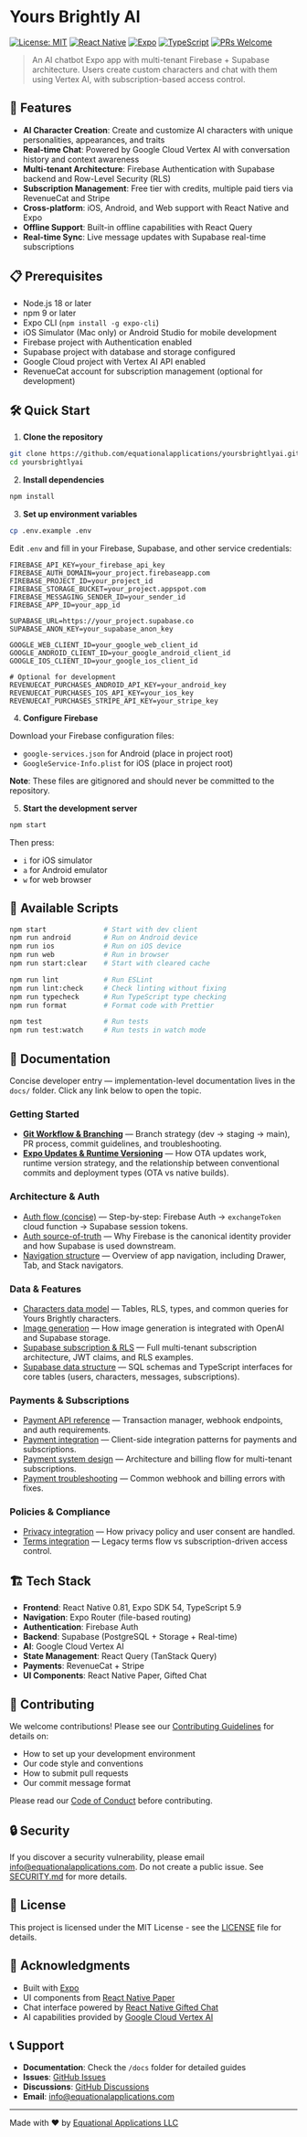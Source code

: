 # Yours Brightly AI


[![License: MIT](https://img.shields.io/badge/License-MIT-yellow.svg)](https://opensource.org/licenses/MIT)
[![React Native](https://img.shields.io/badge/React%20Native-0.81-blue.svg)](https://reactnative.dev/)
[![Expo](https://img.shields.io/badge/Expo-54-000020.svg)](https://expo.dev/)
[![TypeScript](https://img.shields.io/badge/TypeScript-5.9-blue.svg)](https://www.typescriptlang.org/)
[![PRs Welcome](https://img.shields.io/badge/PRs-welcome-brightgreen.svg)](CONTRIBUTING.md)

> An AI chatbot Expo app with multi-tenant Firebase + Supabase architecture. Users create custom characters and chat with them using Vertex AI, with subscription-based access control.

## 🚀 Features

- **AI Character Creation**: Create and customize AI characters with unique personalities, appearances, and traits
- **Real-time Chat**: Powered by Google Cloud Vertex AI with conversation history and context awareness
- **Multi-tenant Architecture**: Firebase Authentication with Supabase backend and Row-Level Security (RLS)
- **Subscription Management**: Free tier with credits, multiple paid tiers via RevenueCat and Stripe
- **Cross-platform**: iOS, Android, and Web support with React Native and Expo
- **Offline Support**: Built-in offline capabilities with React Query
- **Real-time Sync**: Live message updates with Supabase real-time subscriptions

## 📋 Prerequisites

- Node.js 18 or later
- npm 9 or later
- Expo CLI (`npm install -g expo-cli`)
- iOS Simulator (Mac only) or Android Studio for mobile development
- Firebase project with Authentication enabled
- Supabase project with database and storage configured
- Google Cloud project with Vertex AI API enabled
- RevenueCat account for subscription management (optional for development)

## 🛠️ Quick Start

1. **Clone the repository**

```bash
git clone https://github.com/equationalapplications/yoursbrightlyai.git
cd yoursbrightlyai
```

2. **Install dependencies**

```bash
npm install
```

3. **Set up environment variables**

```bash
cp .env.example .env
```

Edit `.env` and fill in your Firebase, Supabase, and other service credentials:

```env
FIREBASE_API_KEY=your_firebase_api_key
FIREBASE_AUTH_DOMAIN=your_project.firebaseapp.com
FIREBASE_PROJECT_ID=your_project_id
FIREBASE_STORAGE_BUCKET=your_project.appspot.com
FIREBASE_MESSAGING_SENDER_ID=your_sender_id
FIREBASE_APP_ID=your_app_id

SUPABASE_URL=https://your_project.supabase.co
SUPABASE_ANON_KEY=your_supabase_anon_key

GOOGLE_WEB_CLIENT_ID=your_google_web_client_id
GOOGLE_ANDROID_CLIENT_ID=your_google_android_client_id
GOOGLE_IOS_CLIENT_ID=your_google_ios_client_id

# Optional for development
REVENUECAT_PURCHASES_ANDROID_API_KEY=your_android_key
REVENUECAT_PURCHASES_IOS_API_KEY=your_ios_key
REVENUECAT_PURCHASES_STRIPE_API_KEY=your_stripe_key
```

4. **Configure Firebase**

Download your Firebase configuration files:
- `google-services.json` for Android (place in project root)
- `GoogleService-Info.plist` for iOS (place in project root)

**Note**: These files are gitignored and should never be committed to the repository.

5. **Start the development server**

```bash
npm start
```

Then press:
- `i` for iOS simulator
- `a` for Android emulator
- `w` for web browser

## 📱 Available Scripts

```bash
npm start              # Start with dev client
npm run android        # Run on Android device
npm run ios            # Run on iOS device
npm run web            # Run in browser
npm run start:clear    # Start with cleared cache

npm run lint           # Run ESLint
npm run lint:check     # Check linting without fixing
npm run typecheck      # Run TypeScript type checking
npm run format         # Format code with Prettier

npm test               # Run tests
npm run test:watch     # Run tests in watch mode
```

## 📖 Documentation

Concise developer entry — implementation-level documentation lives in the `docs/` folder. Click any link below to open the topic.

### Getting Started

- **[Git Workflow & Branching](docs/GIT_WORKFLOW.md)** — Branch strategy (dev → staging → main), PR process, commit guidelines, and troubleshooting.
- **[Expo Updates & Runtime Versioning](docs/EXPO_UPDATES.md)** — How OTA updates work, runtime version strategy, and the relationship between conventional commits and deployment types (OTA vs native builds).

### Architecture & Auth

- [Auth flow (concise)](docs/AUTH_FLOW.md) — Step-by-step: Firebase Auth → `exchangeToken` cloud function → Supabase session tokens.
- [Auth source-of-truth](docs/AUTH_SOURCE_OF_TRUTH.md) — Why Firebase is the canonical identity provider and how Supabase is used downstream.
- [Navigation structure](docs/NAVIGATION.md) — Overview of app navigation, including Drawer, Tab, and Stack navigators.

### Data & Features

- [Characters data model](docs/CHARACTERS.md) — Tables, RLS, types, and common queries for Yours Brightly characters.
- [Image generation](docs/IMAGE_GENERATION.md) — How image generation is integrated with OpenAI and Supabase storage.
- [Supabase subscription & RLS](docs/SUPABASE_AUTH.md) — Full multi-tenant subscription architecture, JWT claims, and RLS examples.
- [Supabase data structure](docs/SUPABASE_DATA_STRUCTURE.md) — SQL schemas and TypeScript interfaces for core tables (users, characters, messages, subscriptions).

### Payments & Subscriptions

- [Payment API reference](docs/PAYMENT_API.md) — Transaction manager, webhook endpoints, and auth requirements.
- [Payment integration](docs/PAYMENT_INTEGRATION.md) — Client-side integration patterns for payments and subscriptions.
- [Payment system design](docs/PAYMENT_SYSTEM.md) — Architecture and billing flow for multi-tenant subscriptions.
- [Payment troubleshooting](docs/PAYMENT_TROUBLESHOOTING.md) — Common webhook and billing errors with fixes.

### Policies & Compliance

- [Privacy integration](docs/PRIVACY_INTEGRATION.md) — How privacy policy and user consent are handled.
- [Terms integration](docs/TERMS_INTEGRATION.md) — Legacy terms flow vs subscription-driven access control.

## 🏗️ Tech Stack

- **Frontend**: React Native 0.81, Expo SDK 54, TypeScript 5.9
- **Navigation**: Expo Router (file-based routing)
- **Authentication**: Firebase Auth
- **Backend**: Supabase (PostgreSQL + Storage + Real-time)
- **AI**: Google Cloud Vertex AI
- **State Management**: React Query (TanStack Query)
- **Payments**: RevenueCat + Stripe
- **UI Components**: React Native Paper, Gifted Chat

## 🤝 Contributing

We welcome contributions! Please see our [Contributing Guidelines](CONTRIBUTING.md) for details on:

- How to set up your development environment
- Our code style and conventions
- How to submit pull requests
- Our commit message format

Please read our [Code of Conduct](CODE_OF_CONDUCT.md) before contributing.

## 🔒 Security

If you discover a security vulnerability, please email [info@equationalapplications.com](mailto:info@equationalapplications.com). Do not create a public issue. See [SECURITY.md](SECURITY.md) for more details.

## 📄 License

This project is licensed under the MIT License - see the [LICENSE](LICENSE) file for details.

## 🙏 Acknowledgments

- Built with [Expo](https://expo.dev/)
- UI components from [React Native Paper](https://reactnativepaper.com/)
- Chat interface powered by [React Native Gifted Chat](https://github.com/FaridSafi/react-native-gifted-chat)
- AI capabilities provided by [Google Cloud Vertex AI](https://cloud.google.com/vertex-ai)

## 📞 Support

- **Documentation**: Check the `/docs` folder for detailed guides
- **Issues**: [GitHub Issues](https://github.com/equationalapplications/yoursbrightlyai/issues)
- **Discussions**: [GitHub Discussions](https://github.com/equationalapplications/yoursbrightlyai/discussions)
- **Email**: [info@equationalapplications.com](mailto:info@equationalapplications.com)

---

Made with ❤️ by [Equational Applications LLC](https://equationalapplications.com)

